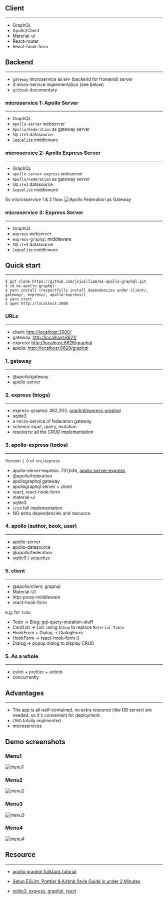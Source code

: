 ## Client

---

- GraphQL
- Apollo/Client
- Material-ui
- React-router
- React-hook-form

## Backend

---

- `gateway` microservice as `BFF` (backend for frontend) server
- 3 micro-service implementation (see below)
- `gitbook` documentary

### microservice 1: Apollo Server

---

- GraphQL
- `Apollo-server` webserver
- `Apollo/Federation` as gateway server
- `SQLite3` datasource
- `Sequelize` middleware

### microservice 2: Apollo Express Server

---

- GraphQL
- `apollo-server-express` webserver
- `Apollo/Federation` as gateway server
- `SQLite3` datasource
- `Sequelize` middleware

So microsservice 1 & 2 flow:
![Apollo Federation as Gateway](etc/graphql-as-api-gateway.png)

### microservice 3: Express Server

---

- GraphQL
- `express` webserver
- `express-graphql` middleware
- `SQLite3` datasource
- `Sequelize` middleware

## Quick start

---

```shell script
$ git clone https://github.com/jxjwilliam/ms-apollo-graphql.git
$ cd ms-apollo-graphql
$ yarn install (respectfully install dependencies under client/, gateway/, express/, apollo-express/)
$ yarn start
$ open http://localhost:3000
```

### URLs

---

- client: <http://localhost:3000/>
- gateway: <http://localhost:8621/>
- express: <http://localhost:8626/graphql>
- apollo: <http://localhost:8628/graphql>

### 1. gateway

---

- @apollo/gateway
- apollo-server

### 2. express (blogs)

---

- express-graphql: 462,203, [graphql/express-graphql](https://github.com/graphql/express-graphql)
- sqlite3
- a micro-service of federation gateway
- schema: input, query, mutation
- resolvers: all the CRUD implementation

### 3. apollo-express (todos)

---

Version `2.0` of `src/express`

- apollo-server-express: 731,636, [apollo-server-express](https://github.com/apollographql/apollo-server/tree/main/packages/apollo-server-express)
- @apollo/federation
- apollographql gateway
- apollographql server + client
- react, react-hook-form
- material-ui
- sqlite3
- `crud` full implementation.
- NO extra dependencies and resource.

### 4. apollo (author, book, user)

---

- apollo-server
- apollo-datasource
- @apollo/federation
- sqlite3 / sequelize

### 5. client

---

- @apollo/client, graphql
- Material-UI
- http-proxy-middleware
- react-hook-form

e.g, for `todo`:

- Todo -> Blog: gql-query-mutation-stuff
- CardList -> List: using `Album` to replace `Material-Table`
- HookForm + Dialog -> DialogForm
- HookForm -> react-hook-form ()
- Dialog -> popup dialog to display CRUD

### 5. As a whole

---

- eslint + prettier + airbnb
- concurrently

## Advantages

---

- The app is all-self-contained, no extra resource (like DB server) are needed, so it's convenient for deployment.
- `CRUD` totally implmented
- microservices

## Demo screenshots

### Menu1

![menu1](etc/imgs/menu1.PNG)

### Menu2

![menu2](etc/imgs/menu2.PNG)

### Menu3

![menu3](etc/imgs/menu3.PNG)

### Menu4

![menu4](etc/imgs/menu4.PNG)

## Resource

---

- [apollo graphql fullstack tutorial](https://github.com/apollographql/fullstack-tutorial)

- [Setup ESLint, Prettier & Airbnb Style Guide in under 2 Minutes](https://github.com/paulolramos/eslint-prettier-airbnb-react)

- [sqlite3, express, graphql, react](https://github.com/jgilbertcastro/micro-blog)
